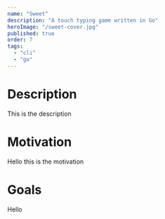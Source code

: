 ```yaml
---
name: "Sweet"
description: "A touch typing game written in Go"
heroImage: "/sweet-cover.jpg"
published: true
order: 7
tags:
  - "cli"
  - "go"
---
```


# Description

This is the description

# Motivation

Hello this is the motivation

# Goals

Hello
